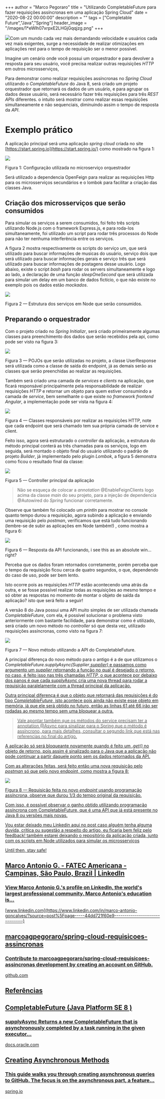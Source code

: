 +++
  author = "Marco Pegoraro"
  title = "Utilizando CompletableFuture para fazer requisições assíncronas em uma aplicação Spring Cloud"
  date = "2020-08-22 00:00:00"
  description = ""
  tags = ["Completable Future","Java","Spring"] 
  header_image = "/images/1*eWlh07xrpxE2LHGjGqqjzg.png"
+++
  
![](/images/1*eWlh07xrpxE2LHGjGqqjzg.png)Com um mundo cada vez mais demandando velocidade e usuários cada vez mais exigentes, surge a necessidade de realizar otimizações em aplicações rest para o tempo de requisição ser o menor possível.

Imagine um cenário onde você possui um orquestrador e para devolver a resposta para seu usuário, você precisa realizar outras requisições _HTTP_ em outros microsserviços,

Para demonstrar como realizar requisições assíncronas no _Spring_ _Cloud_ utilizando o _CompletableFuture_ do Java 8, será criado um projeto orquestrador que retornará os dados de um usuário, e para agrupar os dados desse usuário, será necessário fazer três requisições para três _REST APIs_ diferentes. o intuito será mostrar como realizar essas requisições simultaneamente e não sequenciais, diminuindo assim o tempo de resposta da _API_.

# Exemplo prático

A aplicação principal será uma aplicação _spring_ _cloud_ criada no site [https://start.spring.io](https://start.spring.io/) como mostrado na figura 1:

![](/images/1*HYUHDAVQCp9BXo7JjlOwlA.png)

Figura 1: Configuração utilizada no microserviço orquestrador

Será utilizado a dependencia OpenFeign para realizar as requisições Http para os microsserviços secundários e o lombok para facilitar a criação das classes Java.

## Criação dos microsserviços que serão consumidos

Para simular os serviços a serem consumidos, foi feito três scripts utilizando Node.js com o framework Express.js, e para roda-los simultaneamente, foi utilizado um script para rodar três processos do Node para não ter nenhuma interferência entre os serviços.

A figura 2 mostra respectivamente os scripts do serviço um, que será utilizado para buscar informações de musicas do usuário, serviço dois que será utilizado para buscar informações gerais e serviço três que será utilizado para buscar informações de postagens desse usuário. Logo abaixo, existe o script _bash_ para rodar os servers simultaneamente e logo ao lado, a declaração de uma função _sleepOneSecond_ que será utilizada para simular um delay em um banco de dados fictício, o que não existe no exemplo pois os dados estão _mockados_.

![](/images/1*gR1GPYGtHdJNgXrA_u0vQQ.png)

Figura 2 — Estrutura dos serviços em Node que serão consumidos.

## Preparando o orquestrador

Com o projeto criado no _Spring Initializr_, será criado primeiramente algumas classes para preenchimento dos dados que serão recebidos pela api, como pode ser visto na figura 3:

![](/images/1*4U7Uku3IJ7hSwxZyhXo4ZQ.png)

Figura 3 — POJOs que serão utilizadas no projeto, a classe UserResponse será utilizada como a classe de saída do endpoint, já as demais serão as classes que serão preenchidas ao realizar as requisições.

Também será criado uma camada de _services_ e _clients_ na aplicação, que ficará responsável principalmente pela responsabilidade de realizar requisições _HTTP_ e retornar um objeto para quem estiver consumindo a camada de _service_, bem semelhante o que existe no _framework frontend Angular_, a implementação pode ser vista na figura 4:

![](/images/1*hSKtoil1DrkreghWqmijJQ.png)

Figura 4 — Classes responsáveis por realizar as requisições HTTP, note que cada endpoint que será chamado tem sua própria camada de service e client.

Feito isso, agora será estruturado o _controller_ da aplicação, a estrutura do método principal conterá as três chamadas para os serviços, logo em seguida, será montado o objeto final do usuário utilizando o padrão de projeto _Builder_, já implementado pelo plugin _Lombok_, a figura 5 demonstra como ficou o resultado final da classe:

![](/images/1*70ndlTX_to3ekmkSa31qPg.png)

Figura 5 — Controller principal da aplicação

> Não se esqueça de colocar a _annotation_ @EnableFeignClients logo acima da classe _main_ do seu projeto, para a injeção de dependencia @Autowired do _Spring_ funcionar corretamente.

Observe que também foi colocado um _println_ para mostrar no console quanto tempo durou a requisição, agora subindo a aplicação e enviando uma requisição pelo _postman_, verificamos que está tudo funcionando (lembre-se de subir as aplicações em Node também!) , como mostra a figura 6:

![](/images/1*NE8Gvg2oZYmL86xNURTMIA.png)

Figura 6 — Resposta da API funcionando, i see this as an absolute win… right?

Perceba que os dados foram retornados corretamente, porém perceba que o tempo da requisição ficou cerca de quatro segundos, o que, dependendo do caso de uso, pode ser bem lento.

Isto ocorre pois as requisições _HTTP_ estão acontecendo uma atrás da outra, e se fosse possível realizar todas as requisições ao mesmo tempo e só obter as respostas no momento de montar o objeto de saída da aplicação? isto que será feito a seguir!

A versão 8 do Java possui uma API muito simples de ser utilizada chamada _CompletableFuture_, com ela, é possível solucionar o problema visto anteriormente com bastante facilidade, para demonstrar como é utilizado, será criado um novo método no _controller_ só que desta vez, utilizado requisições assíncronas, como visto na figura 7:

![](/images/1*BOfXdmWv1x3FlQRsr41kmw.png)

Figura 7 — Novo método utilizando a API do CompletableFuture.

A principal diferença do novo método para o antigo é a de que utilizamos o _CompletableFuture.supplyAsync(Supplier<U> supplier)_ e passamos como argumento um _supplier_ retornando a função no qual é desejado o retorno, no caso, é feito isso nas três chamadas _HTTP_, o que acontece por debaixo dos panos é que cada supplyAsync cria uma nova thread para rodar a requisição paralelamente com a thread principal da aplicação.

Outra principal diferença é que o objeto que retornará das requisições é do tipo _CompletableFuture<T>_, isto acontece pois ainda não existe esse objeto em memória, já que ele será obtido no futuro, então as linhas 61 até 66 irão ser rodadas ao mesmo tempo sem uma bloquear a outra.

> Vale apontar também que os métodos do service precisam ter a annotation @Async para sinalizar para o Spring que o método é assíncrono, para mais detalhes, consultar o segundo link que está nas referencias no final do artigo.

A aplicação só será bloqueante novamente quando é feito um _.get()_ no objeto de retorno, pois assim é sinalizado para o Java que a aplicação não pode continuar a partir daquele ponto sem os dados retornados da API.

Com as alterações feitas, será feito então uma nova requisição pelo _postman_ só que pelo novo endpoint, como mostra a figura 8:

![](/images/1*Qfol7zdRSRfTy_AD3ezywg.png)

Figura 8 — Requisição feita no novo _endpoint_ usando programação assíncrona, observe que durou 1/3 do tempo original da requisição.

Com isso, é possível observar o ganho obtido utilizando programação assíncrona com CompletableFuture, que é uma API que já está presente no Java 8 ou versões mais novas.

Vou estar deixado meu Linkedin aqui no post caso alguém tenha alguma duvida, critica ou sugestão a respeito do artigo, eu ficaria bem feliz pelo feedback! também estarei deixando o repositório da aplicação criada, junto com os scripts em Node utilizados para simular os microsserviços

Until then, stay safe!

## [Marco Antonio G. - FATEC Americana - Campinas, São Paulo, Brazil | LinkedIn](https://www.linkedin.com/in/marco-antonio-goncalves/?source=post%5Fpage-----44dd721f60e9--------------------------------)

### [View Marco Antonio G.'s profile on LinkedIn, the world's largest professional community. Marco Antonio's education is…](https://www.linkedin.com/in/marco-antonio-goncalves/?source=post%5Fpage-----44dd721f60e9--------------------------------)

[www.linkedin.com](https://www.linkedin.com/in/marco-antonio-goncalves/?source=post%5Fpage-----44dd721f60e9--------------------------------)

  
## [marcoagpegoraro/spring-cloud-requisicoes-assincronas](https://github.com/marcoagpegoraro/spring-cloud-requisicoes-assincronas?source=post%5Fpage-----44dd721f60e9--------------------------------)

### [Contribute to marcoagpegoraro/spring-cloud-requisicoes-assincronas development by creating an account on GitHub.](https://github.com/marcoagpegoraro/spring-cloud-requisicoes-assincronas?source=post%5Fpage-----44dd721f60e9--------------------------------)

[github.com](https://github.com/marcoagpegoraro/spring-cloud-requisicoes-assincronas?source=post%5Fpage-----44dd721f60e9--------------------------------)

  
## Referências

## [CompletableFuture (Java Platform SE 8 )](https://docs.oracle.com/javase/8/docs/api/java/util/concurrent/CompletableFuture.html?source=post%5Fpage-----44dd721f60e9--------------------------------)

### [supplyAsync Returns a new CompletableFuture that is asynchronously completed by a task running in the given executor…](https://docs.oracle.com/javase/8/docs/api/java/util/concurrent/CompletableFuture.html?source=post%5Fpage-----44dd721f60e9--------------------------------)

[docs.oracle.com](https://docs.oracle.com/javase/8/docs/api/java/util/concurrent/CompletableFuture.html?source=post%5Fpage-----44dd721f60e9--------------------------------)

## [Creating Asynchronous Methods](https://spring.io/guides/gs/async-method/?source=post%5Fpage-----44dd721f60e9--------------------------------)

### [This guide walks you through creating asynchronous queries to GitHub. The focus is on the asynchronous part, a feature…](https://spring.io/guides/gs/async-method/?source=post%5Fpage-----44dd721f60e9--------------------------------)

[spring.io](https://spring.io/guides/gs/async-method/?source=post%5Fpage-----44dd721f60e9--------------------------------)
  
  
